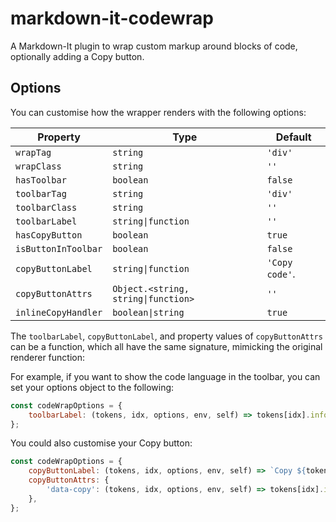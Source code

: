 # markdown-it-codewrap

A Markdown-It plugin to wrap custom markup around blocks of code, optionally adding a Copy button.

## Options

You can customise how the wrapper renders with the following options:

| Property            | Type                                | Default        |
| ------------------- | ----------------------------------- | -------------- |
| `wrapTag`           | `string`                            | `'div'`        |
| `wrapClass`         | `string`                            | `''`           |
| `hasToolbar`        | `boolean`                           | `false`        |
| `toolbarTag`        | `string`                            | `'div'`        |
| `toolbarClass`      | `string`                            | `''`           |
| `toolbarLabel`      | `string\|function`                  | `''`           |
| `hasCopyButton`     | `boolean`                           | `true`         |
| `isButtonInToolbar` | `boolean`                           | `false`        |
| `copyButtonLabel`   | `string\|function`                  | `'Copy code'`. |
| `copyButtonAttrs`   | `Object.<string, string\|function>` | `''`           |
| `inlineCopyHandler` | `boolean\|string`                   | `true`         |

The `toolbarLabel`, `copyButtonLabel`, and property values of `copyButtonAttrs` can be a function, which all have the same signature, mimicking the original renderer function:

For example, if you want to show the code language in the toolbar, you can set your options object to the following:

```js
const codeWrapOptions = {
	toolbarLabel: (tokens, idx, options, env, self) => tokens[idx].info.toUpperCase(),
};
```

You could also customise your Copy button:

```js
const codeWrapOptions = {
	copyButtonLabel: (tokens, idx, options, env, self) => `Copy ${tokens[idx].info.toUpperCase()} code`,
	copyButtonAttrs: {
		'data-copy': (tokens, idx, options, env, self) => tokens[idx].info,
	},
};
```
